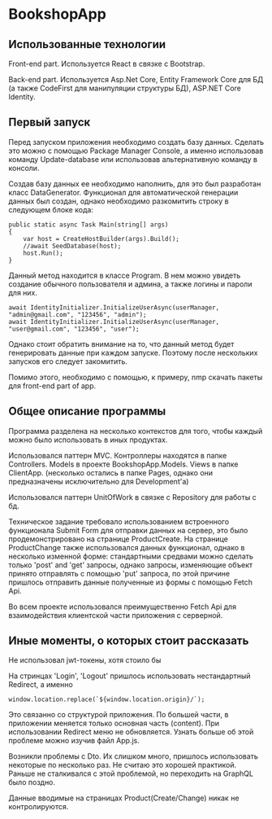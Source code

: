 # BookshopApp
## Использованные технологии
Front-end part. Используется React в связке с Bootstrap. 

Back-end part. Используется Asp.Net Core, Entity Framework Core для БД (а также CodeFirst для манипуляции структуры БД), ASP.NET Core Identity.
## Первый запуск
Перед запуском приложения необходимо создать базу данных. Сделать это можно с помощью Package Manager Console, а именно использовав команду Update-database или использовав альтернативную команду в консоли.

Создав базу данных ее необходимо наполнить, для это был разработан класс DataGenerator. Функционал для автоматической генерации данных был создан, однако необходимо разкомитить строку в следующем блоке кода:

    public static async Task Main(string[] args)
    {
        var host = CreateHostBuilder(args).Build();
        //await SeedDatabase(host);
        host.Run();
    }
  
Данный метод находится в классе Program. В нем можно увидеть создание обычного пользователя и админа, а также логины и пароли для них.

    await IdentityInitializer.InitializeUserAsync(userManager, "admin@gmail.com", "123456", "admin");
    await IdentityInitializer.InitializeUserAsync(userManager, "user@gmail.com", "123456", "user");

Однако стоит обратить внимание на то, что данный метод будет генерировать данные при каждом запуске. Поэтому после нескольких запусков его следует закомитить. 

Помимо этого, необходимо с помощью, к примеру, nmp скачать пакеты для front-end part of app.
## Общее описание программы
Программа разделена на несколько контекстов для того, чтобы каждый можно было использовать в иных продуктах.

Использовался паттерн MVC. Контроллеры находятся в папке Controllers. Models в проекте BookshopApp.Models. Views в папке ClientApp. (несколько остались в папке Pages, однако они предназначены исключительно для Development'a)

Использовался паттерн UnitOfWork в связке с Repository для работы с бд. 

Техническое задание требовало использованием встроенного функционала Submit Form для отправки данных на сервер, это было продемонстрировано на странице ProductCreate. На странице ProductChange также использовался данных функционал, однако в несколько изменной форме: стандартными средвами можно сделать только 'post' and 'get' запросы, однако запросы, изменяющие объект принято отправлять с помощью 'put' запроса, по этой причине пришлось отправить данные полученные из формы с помощью Fetch Api.

Во всем проекте использовался преимущественно Fetch Api для взаимодействия клиентской части приложения с серверной. 
## Иные моменты, о которых стоит рассказать
Не использовал jwt-токены, хотя стоило бы

На стринцах 'Login', 'Logout' пришлось использовать нестандартный Redirect, а именно 

    window.location.replace(`${window.location.origin}/`);
  
Это связанно со структурой приложения. По большей части, в приложении меняется только основная часть (content). При использовании Redirect меню не обновляется. Узнать больше об этой проблеме можно изучив файл App.js.

Возникли проблемы с Dto. Их слишком много, пришлось использовать некоторые по несколько раз. Не считаю это хорошей практикой. Раньше не сталкивался с этой проблемой, но переходить на GraphQL было поздно.

Данные вводимые на страницах Product(Create/Change) никак не контролируются. 
